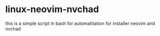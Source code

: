 # linux-neovim-nvchad
this is a simple script in bash for automatitation for installer neovim and nvchad
